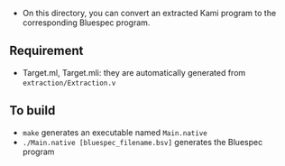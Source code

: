 - On this directory, you can convert an extracted Kami program to the corresponding Bluespec program.

Requirement
-----------

- Target.ml, Target.mli: they are automatically generated from `extraction/Extraction.v`

To build
--------

- `make` generates an executable named `Main.native`
- `./Main.native [bluespec_filename.bsv]` generates the Bluespec program
